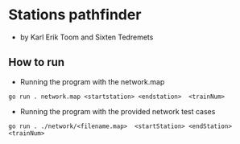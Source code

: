 # Stations pathfinder
- by Karl Erik Toom and Sixten Tedremets

## How to run
 * Running the program with the network.map

```shell
go run . network.map <startstation> <endstation>  <trainNum>
```

* Running the program with the provided network test cases
```shell
go run . ./network/<filename.map>  <startStation> <endStation> <trainNum>
```




